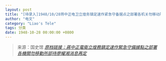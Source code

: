 ```yaml
---
layout: post
title: "[待录入]1948/10/28蒋中正电卫立煌务镇定速作紧急守备据点之部署各机关勿移动所部待廖耀湘消息再定"
author: "电文"
category: "Liao's Tele"
tags: 分类
date: 1948-10-28 00:00:00 +0800
---
```

> 来源：国史馆 [*原档链接：蔣中正電衛立煌務鎮定速作緊急守備據點之部署各機關勿移動所部待廖耀湘消息再定*](https://ahonline.drnh.gov.tw/index.php?act=Display/image/5894464m_rkLM8#e4J)